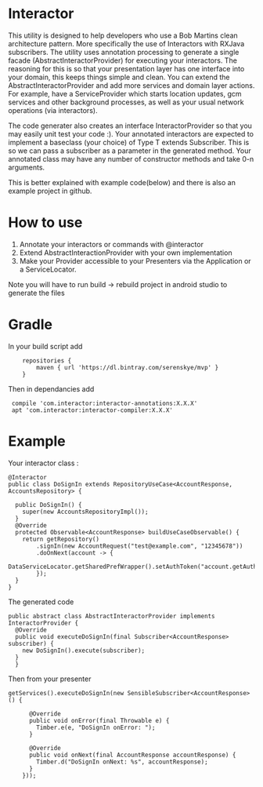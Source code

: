 # Interactor
This utility is designed to help developers who use a Bob Martins clean architecture pattern. More specifically the use of Interactors with
RXJava subscribers.  The utility uses annotation processing to generate a single facade (AbstractInteractorProvider) for executing your
interactors. The reasoning for this is so that your presentation layer has one interface into your domain, this keeps things simple and clean.
You can extend the AbstractInteractorProvider and add more services and domain layer actions.  For example, have a ServiceProvider which starts
location updates, gcm services and other background processes, as well as your usual network operations (via interactors).

The code generater also creates an interface InteractorProvider so that you may easily unit test your code :). Your annotated interactors
are expected to implement a baseclass (your choice) of Type T extends Subscriber.  This is so we can pass a subscriber as a parameter in the generated method.
Your annotated class may have any number of constructor methods and take 0-n arguments.

This is better explained with example code(below) and there is also an example project in github.

# How to use
1. Annotate your interactors or commands with @interactor
2. Extend AbstractInteractionProvider with your own implementation
3. Make your Provider accessible  to your Presenters via the Application or a ServiceLocator.

Note you will have to run build -> rebuild project in android studio to generate the files

# Gradle
In your build script add
```
    repositories {
        maven { url 'https://dl.bintray.com/serenskye/mvp' }
    }
```

Then in dependancies add
```
 compile 'com.interactor:interactor-annotations:X.X.X'
 apt 'com.interactor:interactor-compiler:X.X.X'
```

# Example
Your interactor class :

```
@Interactor
public class DoSignIn extends RepositoryUseCase<AccountResponse, AccountsRepository> {

  public DoSignIn() {
    super(new AccountsRepositoryImpl());
  }
  @Override
  protected Observable<AccountResponse> buildUseCaseObservable() {
    return getRepository()
        .signIn(new AccountRequest("test@example.com", "12345678"))
        .doOnNext(account -> {
          DataServiceLocator.getSharedPrefWrapper().setAuthToken("account.getAuthToken());
        });
  }
}
```

The generated code
```
public abstract class AbstractInteractorProvider implements InteractorProvider {
  @Override
  public void executeDoSignIn(final Subscriber<AccountResponse> subscriber) {
    new DoSignIn().execute(subscriber);
  }
  }
```

Then from your presenter
```
getServices().executeDoSignIn(new SensibleSubscriber<AccountResponse>() {

      @Override
      public void onError(final Throwable e) {
        Timber.e(e, "DoSignIn onError: ");
      }

      @Override
      public void onNext(final AccountResponse accountResponse) {
        Timber.d("DoSignIn onNext: %s", accountResponse);
      }
    }));
```



